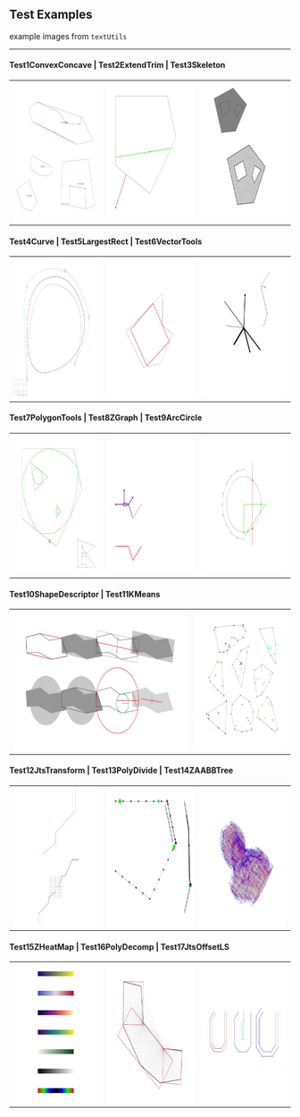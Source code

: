 ## Test Examples

example images from `textUtils`

---

#### Test1ConvexConcave | Test2ExtendTrim | Test3Skeleton
<table><tr>
    <td><img src="resources/exampleImgs/Test1ConvexConcave.jpg" width = "250" height = "250" /></td>
    <td><img src="resources/exampleImgs/Test2ExtendTrim.jpg" width = "250" height = "250" /></td>
    <td><img src="resources/exampleImgs/Test3Skeleton.jpg" width = "250" height = "250" /></td>
</tr></table>

#### Test4Curve | Test5LargestRect | Test6VectorTools
<table><tr>
    <td><img src="resources/exampleImgs/Test4Curve.jpg" width = "250" height = "250" /></td>
    <td><img src="resources/exampleImgs/Test5LargestRect.jpg" width = "250" height = "250" /></td>
    <td><img src="resources/exampleImgs/Test6VectorTools.jpg" width = "250" height = "250" /></td>
</tr></table>

#### Test7PolygonTools | Test8ZGraph | Test9ArcCircle
<table><tr>
    <td><img src="resources/exampleImgs/Test7PolygonTools.jpg" width = "250" height = "250" /></td>
    <td><img src="resources/exampleImgs/Test8ZGraph.jpg" width = "250" height = "250" /></td>
    <td><img src="resources/exampleImgs/Test9ArcCircle.jpg" width = "250" height = "250" /></td>
</tr></table>

#### Test10ShapeDescriptor | Test11KMeans
<table><tr>
    <td><img src="resources/exampleImgs/Test10ShapeDescriptor.jpg" width = "475" height = "250" /></td>
    <td><img src="resources/exampleImgs/Test11KMeans.jpg" width = "250" height = "250" /></td>
</tr></table>

#### Test12JtsTransform | Test13PolyDivide | Test14ZAABBTree
<table><tr>
    <td><img src="resources/exampleImgs/Test12JtsTransform.jpg" width = "250" height = "250" /></td>
    <td><img src="resources/exampleImgs/Test13PolyDivide.jpg" width = "250" height = "250" /></td>
    <td><img src="resources/exampleImgs/Test14ZAABBTree.jpg" width = "250" height = "250" /></td>
</tr></table>

#### Test15ZHeatMap | Test16PolyDecomp | Test17JtsOffsetLS
<table><tr>
    <td><img src="resources/exampleImgs/Test15ZHeatMap.jpg" width = "250" height = "250" /></td>
    <td><img src="resources/exampleImgs/Test16PolyDecomp.jpg" width = "250" height = "250" /></td>
    <td><img src="resources/exampleImgs/Test17JtsOffsetLS.jpg" width = "250" height = "250" /></td>
</tr></table>

